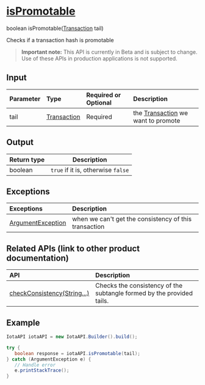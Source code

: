 
# [isPromotable](https://github.com/iotaledger/iota-java/blob/master/jota/src/main/java/org/iota/jota/IotaAPI.java#L1601)
 boolean isPromotable([Transaction](https://github.com/iotaledger/iota-java/blob/master/jota/src/main/java/org/iota/jota/model/Transaction.java) tail)

Checks if a transaction hash is promotable
> **Important note:** This API is currently in Beta and is subject to change. Use of these APIs in production applications is not supported.

## Input
| Parameter       | Type | Required or Optional | Description |
|:---------------|:--------|:--------| :--------|
| tail | [Transaction](https://github.com/iotaledger/iota-java/blob/master/jota/src/main/java/org/iota/jota/model/Transaction.java) | Required | the [Transaction](https://github.com/iotaledger/iota-java/blob/master/jota/src/main/java/org/iota/jota/model/Transaction.java) we want to promote |
    
## Output
| Return type | Description |
|--|--|
| boolean  | `true` if it is, otherwise `false` |

## Exceptions
| Exceptions     | Description |
|:---------------|:--------|
| [ArgumentException](https://github.com/iotaledger/iota-java/blob/master/jota/src/main/java/org/iota/jota/error/ArgumentException.java) | when we can't get the consistency of this transaction |

## Related APIs (link to other product documentation)
| API     | Description |
|:---------------|:--------|
| [checkConsistency(String...)](https://github.com/iotaledger/iota-java/blob/master/jota/src/main/java/org/iota/jota/IotaAPICore.java#L555) | Checks the consistency of the subtangle formed by the provided tails. |

 ## Example
 
 ```Java
 IotaAPI iotaAPI = new IotaAPI.Builder().build();

try { 
    boolean response = iotaAPI.isPromotable(tail);
} catch (ArgumentException e) { 
    // Handle error
    e.printStackTrace(); 
}
 ```
